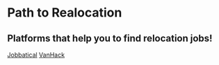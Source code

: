 # Path to Realocation

## Platforms that help you to find relocation jobs!
[Jobbatical](https://jobbatical.com)
[VanHack](https://vanhack.com/candidates?invite=carlosdem)

